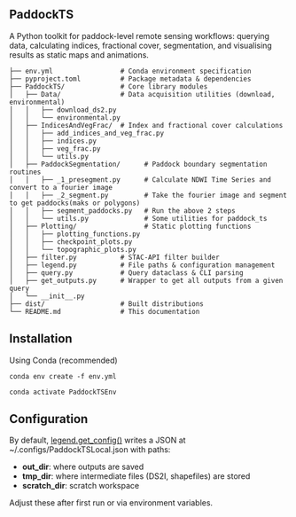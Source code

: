 ## PaddockTS

A Python toolkit for paddock-level remote sensing workflows: querying data, calculating indices, fractional cover, segmentation, and visualising results as static maps and animations.

```
├── env.yml                 # Conda environment specification
├── pyproject.toml          # Package metadata & dependencies
├── PaddockTS/              # Core library modules
│   ├── Data/               # Data acquisition utilities (download, environmental)
│   │   ├── download_ds2.py
│   │   └── environmental.py
│   ├── IndicesAndVegFrac/  # Index and fractional cover calculations
│   │   ├── add_indices_and_veg_frac.py
│   │   ├── indices.py
│   │   ├── veg_frac.py
│   │   └── utils.py
│   ├── PaddockSegmentation/      # Paddock boundary segmentation routines
│   │   ├── _1_presegment.py      # Calculate NDWI Time Series and convert to a fourier image
│   │   ├── _2_segment.py         # Take the fourier image and segment to get paddocks(maks or polygons)
│   │   ├── segment_paddocks.py   # Run the above 2 steps
│   │   └── utils.py              # Some utilities for paddock_ts
│   ├── Plotting/                 # Static plotting functions
│   │   ├── plotting_functions.py
│   │   ├── checkpoint_plots.py 
│   │   └── topographic_plots.py
│   ├── filter.py           # STAC‐API filter builder
│   ├── legend.py           # File paths & configuration management
│   ├── query.py            # Query dataclass & CLI parsing
│   ├── get_outputs.py      # Wrapper to get all outputs from a given query
│   └── __init__.py
├── dist/                   # Built distributions
└── README.md               # This documentation

```

## Installation

Using Conda (recommended)

``conda env create -f env.yml``

``conda activate PaddockTSEnv``


## Configuration

By default, [legend.get_config()](/PaddockTS/legend.py) writes a JSON at ~/.configs/PaddockTSLocal.json with paths:

* **out_dir**: where outputs are saved
* **tmp_dir**: where intermediate files (DS2I, shapefiles) are stored
* **scratch_dir**: scratch workspace

Adjust these after first run or via environment variables.

